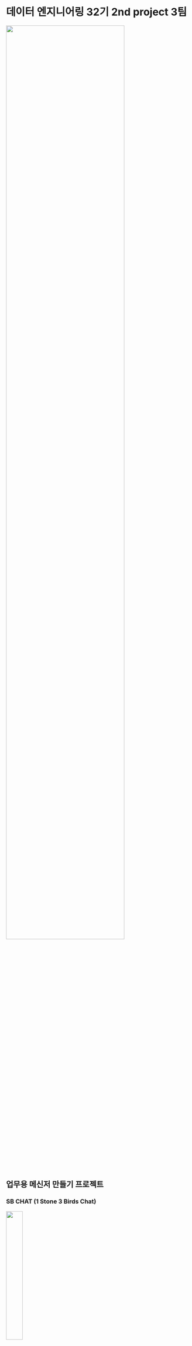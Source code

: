 # 데이터 엔지니어링 32기 2nd project 3팀 

<img src = "https://github.com/user-attachments/assets/1520da55-7956-4614-8f35-aa43835e2db8"  width="80%" height="80%">


## 업무용 메신저 만들기 프로젝트
### SB CHAT (1 Stone 3 Birds Chat) 
<img src = "https://github.com/user-attachments/assets/e0ca323f-b5ff-418f-86c4-b7d94eab5236"  width="30%" height="30%">

# 프로젝트 진행 배경 

* 업무 내용에 대해 외부 메신저 프로그램 사용으로 인한 사내 기술 유출 우려 때문에 사내 업무 전용 메신저 개발
* 사내 문제 발생시 감사팀의 메신저 내용 감찰을 용이하기 하게 위해 업무용 메신저 개발 

# 프로젝트 요구사항 정의서

* 요구사항 정의서 : [REQUIRE.md](https://github.com/1-Stone-3-Birds/SB_Works/blob/main/Require.md) 

<img src = "https://github.com/user-attachments/assets/30d554a6-a220-498d-88df-f553aadcd054"  width="80%" height="80%">

# 프로젝트 진행 일정 (간략하게 작성 , 자세한 내용은 md 링크)(전체적으로 사진을 칸반보드(Issue, PR) 활용할 수 있으면 좋겠음)

## 1. 프로젝트 기본(전체적) 일정 
<img src = "https://github.com/user-attachments/assets/13d649e7-6fa1-4644-abe6-7fcf12faa6b0"  width="90%" height="90%">

* 일정 계획 : [DAYPLAN.md](https://github.com/1-Stone-3-Birds/SB_Works/blob/main/DAYPLAN.md)  

## 2. 프로젝트 개발 일정 (마일 스톤 설정, 칸반보드)
* REQUIRE.md 기반으로 작성
## 3. 프로젝트 테스트 일정 (마일스톤 설정, 칸반보드)
* TESTPLAN.md 기반으로 작성 

# 기술 스택 

![플로우차트 - 1페이지 (3)](https://github.com/user-attachments/assets/15db0097-0cc8-4460-b5be-7aeb2ed83b1d)

# 프로젝트 아키텍처 구상도 
![data flow - Page 1 (2)](https://github.com/user-attachments/assets/2746e20b-049f-4b00-9ad4-74ed35b00a6a)







## 프로젝트 코드 
* 프로젝트 코드:  [team_repo](https://github.com/1-Stone-3-Birds/SB_Works) 	
	
# 프로젝트 결과물 
	- 추후 업데이트 

# 프로젝트 회고 
	- 각자 프로젝트를 통해서 느낀점   	
